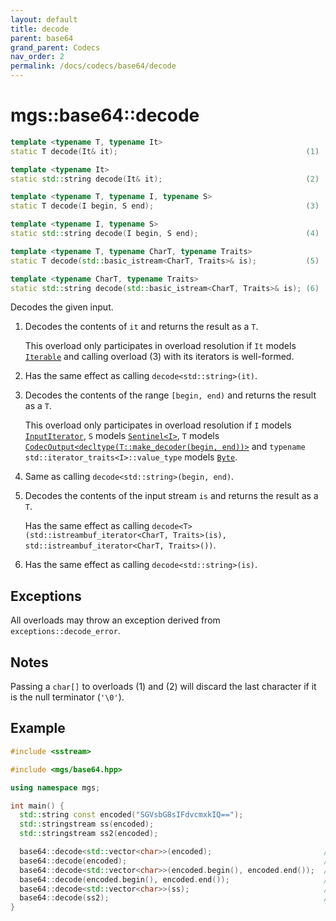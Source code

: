 ```yaml
---
layout: default
title: decode
parent: base64
grand_parent: Codecs
nav_order: 2
permalink: /docs/codecs/base64/decode
---
```


# mgs::base64::decode

```cpp
template <typename T, typename It>
static T decode(It& it);                                          (1)

template <typename It>
static std::string decode(It& it);                                (2)

template <typename T, typename I, typename S>
static T decode(I begin, S end);                                  (3)

template <typename I, typename S>
static std::string decode(I begin, S end);                        (4)

template <typename T, typename CharT, typename Traits>
static T decode(std::basic_istream<CharT, Traits>& is);           (5)

template <typename CharT, typename Traits>
static std::string decode(std::basic_istream<CharT, Traits>& is); (6)
```

Decodes the given input.

1. Decodes the contents of `it` and returns the result as a `T`.

    This overload only participates in overload resolution if `It` models [`Iterable`](/docs/concepts/iterable) and calling overload (3) with its iterators is well-formed.
1. Has the same effect as calling `decode<std::string>(it)`.

1. Decodes the contents of the range `[begin, end)` and returns the result as a `T`.

    This overload only participates in overload resolution if `I` models [`InputIterator`](), `S` models [`Sentinel<I>`](), `T` models [`CodecOutput<decltype(T::make_decoder(begin, end))>`](/docs/concepts/codec_output) and `typename std::iterator_traits<I>::value_type` models [`Byte`](/docs/concepts/byte).
1. Same as calling `decode<std::string>(begin, end)`.
1. Decodes the contents of the input stream `is` and returns the result as a `T`.

    Has the same effect as calling `decode<T>(std::istreambuf_iterator<CharT, Traits>(is), std::istreambuf_iterator<CharT, Traits>())`.
1. Has the same effect as calling `decode<std::string>(is)`.

## Exceptions

All overloads may throw an exception derived from `exceptions::decode_error`.

## Notes

Passing a `char[]` to overloads (1) and (2) will discard the last character if it is the null terminator (`'\0'`).

## Example

```cpp
#include <sstream>

#include <mgs/base64.hpp>

using namespace mgs;

int main() {
  std::string const encoded("SGVsbG8sIFdvcmxkIQ==");
  std::stringstream ss(encoded);
  std::stringstream ss2(encoded);

  base64::decode<std::vector<char>>(encoded);                         // 1.
  base64::decode(encoded);                                            // 2.
  base64::decode<std::vector<char>>(encoded.begin(), encoded.end());  // 3.
  base64::decode(encoded.begin(), encoded.end());                     // 4.
  base64::decode<std::vector<char>>(ss);                              // 5.
  base64::decode(ss2);                                                // 6.
}
```
